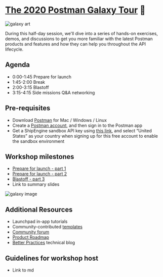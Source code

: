 # [The 2020 Postman Galaxy Tour](https://www.postman.com/galaxy-tour-2020) 🚀

![[galaxy art](https://github.com/postmanlabs/galaxy-workshop/blob/master/galaxyBanner.png?raw=true)](https://github.com/postmanlabs/galaxy-workshop/blob/master/galaxyBanner.png?raw=true)

During this half-day session, we'll dive into a series of hands-on exercises, demos, and discussions to get you more familiar with the latest Postman products and features and how they can help you throughout the API lifecycle.

## Agenda

- 0:00-1:45 Prepare for launch
- 1:45-2:00 Break
- 2:00-3:15 Blastoff
- 3:15-4:15 Side missions Q&A networking

## Pre-requisites

- Download [Postman](https://www.postman.com/downloads/) for Mac / Windows / Linux
- Create a [Postman account](https://learning.postman.com/docs/postman/launching-postman/postman-account/#signing-up-for-a-postman-account), and then sign in to the Postman app
- Get a ShipEngine sandbox API key using [this link](https://shipengine.com/postman), and select “United States” as your country when signing up for this free account to enable the sandbox environment

## Workshop milestones

- [Prepare for launch - part 1](./part1-PrepareForLaunch.md)
- [Prepare for launch - part 2](./part2-PrepareForLaunch.md)
- [Blastoff - part 3](./part3-Blastoff.md)
- Link to summary slides

![[galaxy image](https://apod.nasa.gov/apod/image/2001/RubinsGalaxy_hst2000.jpg)](https://apod.nasa.gov/apod/image/2001/RubinsGalaxy_hst2000.jpg)

## Additional Resources

- Launchpad in-app tutorials
- Community-contributed [templates](https://learning.getpostman.com/docs/postman_for_publishers/postman_templates/add_templates)
- [Community forum](https://community.getpostman.com/)
- [Product Roadmap](https://trello.com/b/4N7PnHAz/postman-roadmap-for-developers)
- [Better Practices](https://medium.com/better-practices) technical blog

## Guidelines for workshop host

- Link to md
